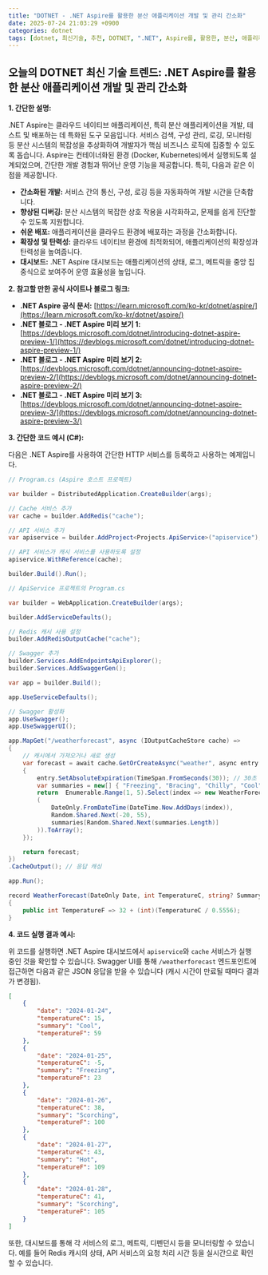 ```yaml
---
title: "DOTNET - .NET Aspire를 활용한 분산 애플리케이션 개발 및 관리 간소화"
date: 2025-07-24 21:03:29 +0900
categories: dotnet
tags: [dotnet, 최신기술, 추천, DOTNET, ".NET", Aspire를, 활용한, 분산, 애플리케이션, 개발, 관리, 간소화]
---
```


## 오늘의 DOTNET 최신 기술 트렌드: **.NET Aspire를 활용한 분산 애플리케이션 개발 및 관리 간소화**

**1. 간단한 설명:**

.NET Aspire는 클라우드 네이티브 애플리케이션, 특히 분산 애플리케이션을 개발, 테스트 및 배포하는 데 특화된 도구 모음입니다. 서비스 검색, 구성 관리, 로깅, 모니터링 등 분산 시스템의 복잡성을 추상화하여 개발자가 핵심 비즈니스 로직에 집중할 수 있도록 돕습니다. Aspire는 컨테이너화된 환경 (Docker, Kubernetes)에서 실행되도록 설계되었으며, 간단한 개발 경험과 뛰어난 운영 기능을 제공합니다. 특히, 다음과 같은 이점을 제공합니다.

*   **간소화된 개발:** 서비스 간의 통신, 구성, 로깅 등을 자동화하여 개발 시간을 단축합니다.
*   **향상된 디버깅:** 분산 시스템의 복잡한 상호 작용을 시각화하고, 문제를 쉽게 진단할 수 있도록 지원합니다.
*   **쉬운 배포:** 애플리케이션을 클라우드 환경에 배포하는 과정을 간소화합니다.
*   **확장성 및 탄력성:** 클라우드 네이티브 환경에 최적화되어, 애플리케이션의 확장성과 탄력성을 높여줍니다.
*   **대시보드:** .NET Aspire 대시보드는 애플리케이션의 상태, 로그, 메트릭을 중앙 집중식으로 보여주어 운영 효율성을 높입니다.

**2. 참고할 만한 공식 사이트나 블로그 링크:**

*   **.NET Aspire 공식 문서:** [https://learn.microsoft.com/ko-kr/dotnet/aspire/](https://learn.microsoft.com/ko-kr/dotnet/aspire/)
*   **.NET 블로그 - .NET Aspire 미리 보기 1:** [https://devblogs.microsoft.com/dotnet/introducing-dotnet-aspire-preview-1/](https://devblogs.microsoft.com/dotnet/introducing-dotnet-aspire-preview-1/)
*   **.NET 블로그 - .NET Aspire 미리 보기 2:** [https://devblogs.microsoft.com/dotnet/announcing-dotnet-aspire-preview-2/](https://devblogs.microsoft.com/dotnet/announcing-dotnet-aspire-preview-2/)
*   **.NET 블로그 - .NET Aspire 미리 보기 3:** [https://devblogs.microsoft.com/dotnet/announcing-dotnet-aspire-preview-3/](https://devblogs.microsoft.com/dotnet/announcing-dotnet-aspire-preview-3/)

**3. 간단한 코드 예시 (C#):**

다음은 .NET Aspire를 사용하여 간단한 HTTP 서비스를 등록하고 사용하는 예제입니다.

```csharp
// Program.cs (Aspire 호스트 프로젝트)

var builder = DistributedApplication.CreateBuilder(args);

// Cache 서비스 추가
var cache = builder.AddRedis("cache");

// API 서비스 추가
var apiservice = builder.AddProject<Projects.ApiService>("apiservice");

// API 서비스가 캐시 서비스를 사용하도록 설정
apiservice.WithReference(cache);

builder.Build().Run();
```

```csharp
// ApiService 프로젝트의 Program.cs

var builder = WebApplication.CreateBuilder(args);

builder.AddServiceDefaults();

// Redis 캐시 사용 설정
builder.AddRedisOutputCache("cache");

// Swagger 추가
builder.Services.AddEndpointsApiExplorer();
builder.Services.AddSwaggerGen();

var app = builder.Build();

app.UseServiceDefaults();

// Swagger 활성화
app.UseSwagger();
app.UseSwaggerUI();

app.MapGet("/weatherforecast", async (IOutputCacheStore cache) =>
{
    // 캐시에서 가져오거나 새로 생성
    var forecast = await cache.GetOrCreateAsync("weather", async entry =>
    {
        entry.SetAbsoluteExpiration(TimeSpan.FromSeconds(30)); // 30초 캐싱
        var summaries = new[] { "Freezing", "Bracing", "Chilly", "Cool", "Mild", "Warm", "Balmy", "Hot", "Sweltering", "Scorching" };
        return  Enumerable.Range(1, 5).Select(index => new WeatherForecast
        (
            DateOnly.FromDateTime(DateTime.Now.AddDays(index)),
            Random.Shared.Next(-20, 55),
            summaries[Random.Shared.Next(summaries.Length)]
        )).ToArray();
    });

    return forecast;
})
.CacheOutput(); // 응답 캐싱

app.Run();

record WeatherForecast(DateOnly Date, int TemperatureC, string? Summary)
{
    public int TemperatureF => 32 + (int)(TemperatureC / 0.5556);
}
```

**4. 코드 실행 결과 예시:**

위 코드를 실행하면 .NET Aspire 대시보드에서 `apiservice`와 `cache` 서비스가 실행 중인 것을 확인할 수 있습니다.  Swagger UI를 통해 `/weatherforecast` 엔드포인트에 접근하면 다음과 같은 JSON 응답을 받을 수 있습니다 (캐시 시간이 만료될 때마다 결과가 변경됨).

```json
[
    {
        "date": "2024-01-24",
        "temperatureC": 15,
        "summary": "Cool",
        "temperatureF": 59
    },
    {
        "date": "2024-01-25",
        "temperatureC": -5,
        "summary": "Freezing",
        "temperatureF": 23
    },
    {
        "date": "2024-01-26",
        "temperatureC": 38,
        "summary": "Scorching",
        "temperatureF": 100
    },
    {
        "date": "2024-01-27",
        "temperatureC": 43,
        "summary": "Hot",
        "temperatureF": 109
    },
    {
        "date": "2024-01-28",
        "temperatureC": 41,
        "summary": "Scorching",
        "temperatureF": 105
    }
]
```

또한, 대시보드를 통해 각 서비스의 로그, 메트릭, 디펜던시 등을 모니터링할 수 있습니다. 예를 들어 Redis 캐시의 상태, API 서비스의 요청 처리 시간 등을 실시간으로 확인할 수 있습니다.

